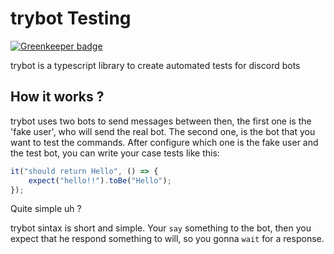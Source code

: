 # trybot Testing

[![Greenkeeper badge](https://badges.greenkeeper.io/lucasgmagalhaes/trybot.svg)](https://greenkeeper.io/)


trybot is a typescript library to create automated tests for discord bots

## How it works ?

trybot uses two bots to send messages between then, the first one is the 'fake user', who will send the real bot.
The second one, is the bot that you want to test the commands. After configure which one is the fake user and the test bot,
you can write your case tests like this:

```ts
it("should return Hello", () => {
    expect("hello!!").toBe("Hello");
});

```

Quite simple uh ?

trybot sintax is short and simple. Your `say` something to the bot, then you expect that he respond something to will,
so you gonna `wait` for a response.
